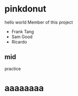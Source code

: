 # pinkdonut
hello world
Member of this project
* Frank Tang
* Sam Good
* Ricardo 

## mid
practice
# aaaaaaaa

